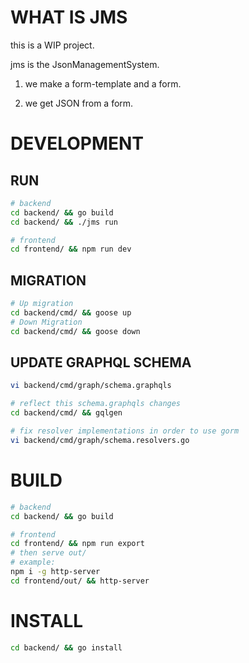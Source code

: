 # WHAT IS JMS

this is a WIP project.

jms is the JsonManagementSystem.

1. we make a form-template and a form.

2. we get JSON from a form.

# DEVELOPMENT

## RUN

```zsh
# backend
cd backend/ && go build
cd backend/ && ./jms run

# frontend
cd frontend/ && npm run dev
```

## MIGRATION
```zsh
# Up migration
cd backend/cmd/ && goose up
# Down Migration
cd backend/cmd/ && goose down
```

## UPDATE GRAPHQL SCHEMA
```zsh
vi backend/cmd/graph/schema.graphqls

# reflect this schema.graphqls changes
cd backend/cmd/ && gqlgen

# fix resolver implementations in order to use gorm
vi backend/cmd/graph/schema.resolvers.go
```

# BUILD

```zsh
# backend
cd backend/ && go build

# frontend
cd frontend/ && npm run export
# then serve out/
# example:
npm i -g http-server
cd frontend/out/ && http-server
```

# INSTALL

```zsh
cd backend/ && go install
```